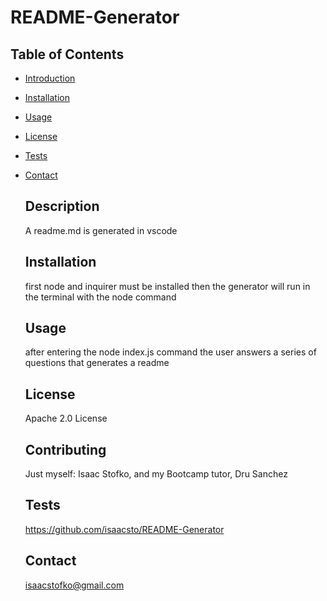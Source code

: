 # README-Generator 

  ## Table of Contents
- [Introduction](#description)
- [Installation](#installation)
- [Usage](#usage)
- [License](#license)
- [Tests](#tests)
- [Contact](#contact)

  
  ## Description
  A readme.md is generated in vscode 
  
  ## Installation
  first node and inquirer must be installed then the generator will run in the terminal with the node command 
  
  ## Usage
  after entering the node index.js command the user answers a series of questions that generates a readme 
  
  ## License
  Apache 2.0 License
  
  ## Contributing
  Just myself: Isaac Stofko, and my Bootcamp tutor, Dru Sanchez
  
  ## Tests
  https://github.com/isaacsto/README-Generator 
  
  ## Contact
  isaacstofko@gmail.com  
